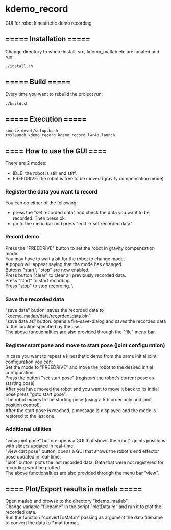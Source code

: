 # kdemo_record
GUI for robot kinesthetic demo recording

## =====  Installation  =====
Change directory to where install, src, kdemo_matlab etc are located and run:
```
./install.sh
```

## =====  Build  =====
Every time you want to rebuild the project run:
```
./build.sh
```

## =====  Execution  =====
```
source devel/setup.bash
roslaunch kdemo_record kdemo_record_lwr4p.launch
```


## ====  How to use the GUI  ====
There are 2 modes:
- IDLE: the robot is still and stiff.
- FREEDRIVE: the robot is free to be moved (gravity compensation mode)

### Register the data you want to record
You can do either of the following:
- press the "set recorded data" and check the data you want to be recorded. Then press ok.
- go to the menu bar and press "edit -> set recorded data"

### Record demo
Press the "FREEDRIVE" button to set the robot in gravity compensation mode. \
You may have to wait a bit for the robot to change mode. \
A popup will appear saying that the mode has changed. \
Buttons "start", "stop" are now enabled. \
Press button "clear" to clear all previously recorded data. \
Press "start" to start recording. \
Press "stop" to stop recording. \

### Save the recorded data
"save data" button: saves the recorded data to "kdemo_matlab/data/recorded_data.bin" \
"save data as" button: opens a file-save-dialog and saves the recorded data to the location specified by the user. \
The above functionalities are also provided through the "file" menu bar.

### Register start pose and move to start pose (joint configuration)
In case you want to repeat a kinesthetic demo from the same initial joint configuration you can: \
Set the mode to "FREEDRIVE" and move the robot to the desired initial configuration. \
Press the button "set start pose" (registers the robot's current pose as starting pose) \
After you have moved the robot and you want to move it back to its initial pose press "goto start pose". \
The robot moves to the starting pose (using a 5th order poly and joint position control). \
After the start pose is reached, a message is displayed and the mode is restored to the last one.

### Additional utilities
"view joint pose" button: opens a GUI that shows the robot's joints positions with sliders updated in real-time. \
"view cart pose" button: opens a GUI that shows the robot's end effector pose updated in real-time. \
"plot" button: plots the last recorded data. Data that were not registered for recording wont be plotted. \
The above functionalities are also provided through the menu bar "view".

## ====  Plot/Export results in matlab  =====
Open matlab and browse to the directory "kdemo_matlab". \
Change variable "filename" in the script "plotData.m" and run it to plot the recorded data. \
Run the function "convertToMat.m" passing as argument the data filename to convert the data to *.mat format.
